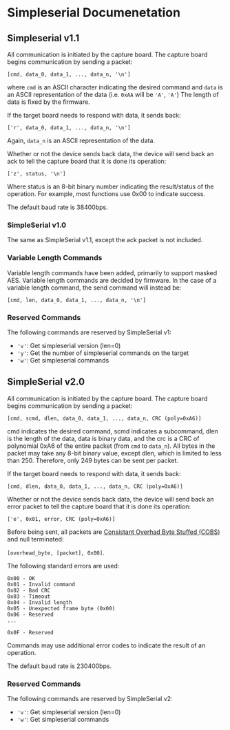 # Simpleserial Documenetation

## Simpleserial v1.1

All communication is initiated by the capture board. The capture board begins communication by sending a packet:

`[cmd, data_0, data_1, ..., data_n, '\n']`

where `cmd` is an ASCII character indicating the desired command and `data` is an ASCII representation of the data (i.e. `0xAA` will be `'A'`, `'A'`)
The length of data is fixed by the firmware.

If the target board needs to respond with data, it sends back:

`['r', data_0, data_1, ..., data_n, '\n']`

Again, `data_n` is an ASCII representation of the data.

Whether or not the device sends back data, the device will send back an ack to tell the capture board
that it is done its operation:

`['z', status, '\n']`

Where status is an 8-bit binary number indicating the result/status of the operation. For example, most functions use 0x00 to indicate success.

The default baud rate is 38400bps.

### SimpleSerial v1.0

The same as SimpleSerial v1.1, except the ack packet is not included.

### Variable Length Commands

Variable length commands have been added, primarily to support masked AES. Variable length commands are decided by firmware. In the case 
of a variable length command, the send command will instead be:

`[cmd, len, data_0, data_1, ..., data_n, '\n']`

### Reserved Commands

The following commands are reserved by SimpleSerial v1:

* `'v'`: Get simpleserial version (len=0)
* `'y'`: Get the number of simpleserial commands on the target
* `'w'`: Get simpleserial commands

## SimpleSerial v2.0

All communication is initiated by the capture board. The capture board begins communication by sending a packet:

`[cmd, scmd, dlen, data_0, data_1, ..., data_n, CRC (poly=0xA6)]`

cmd indicates the desired command, scmd indicates a subcommand, dlen is the length of the data, data is binary data,
and the crc is a CRC of polynomial 0xA6 of the entire packet (from `cmd` to `data_n`). All bytes in the packet
may take any 8-bit binary value, except dlen, which is limited to less than 250. Therefore, only 249 bytes can
be sent per packet.

If the target board needs to respond with data, it sends back:

`[cmd, dlen, data_0, data_1, ..., data_n, CRC (poly=0xA6)]`

Whether or not the device sends back data, the device will send back an error packet to tell the capture board that
it is done its operation:

`['e', 0x01, error, CRC (poly=0xA6)]`

Before being sent, all packets are [Consistant Overhad Byte Stuffed (COBS)](https://en.wikipedia.org/wiki/Consistent_Overhead_Byte_Stuffing) and null terminated:

`[overhead_byte, [packet], 0x00]`. 

The following standard errors are used:

```
0x00 - OK
0x01 - Invalid command
0x02 - Bad CRC
0x03 - Timeout
0x04 - Invalid length
0x05 - Unexpected frame byte (0x00)
0x06 - Reserved
...

0x0F - Reserved
```

Commands may use additional error codes to indicate the result of an operation.

The default baud rate is 230400bps.

### Reserved Commands

The following commands are reserved by SimpleSerial v2:

* `'v'`: Get simpleserial version (len=0)
* `'w'`: Get simpleserial commands
